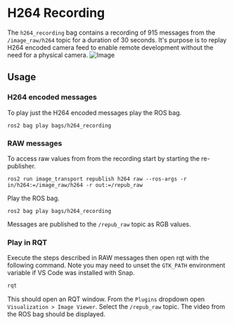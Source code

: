 # H264 Recording
The `h264_recording` bag contains a recording of 915 messages from the `/image_raw/h264` topic for a duration of 30 seconds. It's purpose is to replay H264 encoded camera feed to enable remote development without the need for a physical camera.
![Image](/doc/img/h264_recording.gif)

## Usage
### H264 encoded messages
To play just the H264 encoded messages play the ROS bag. 
```console
ros2 bag play bags/h264_recording
```

### RAW messages
To access raw values from from the recording start by starting the re-publisher.
```console
ros2 run image_transport republish h264 raw --ros-args -r in/h264:=/image_raw/h264 -r out:=/repub_raw
```
Play the ROS bag. 
```console
ros2 bag play bags/h264_recording
```
Messages are published to the `/repub_raw` topic as RGB values.

### Play in RQT
Execute the steps described in RAW messages then open rqt with the following command. Note you may need to unset the `GTK_PATH` environment variable if VS Code was installed with Snap.
```sh
rqt
```
This should open an RQT window. From the `Plugins` dropdown open `Visualization > Image Viewer`. Select the `/repub_raw` topic. The video from the ROS bag should be displayed.